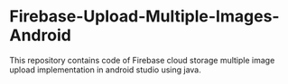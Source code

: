 # Firebase-Upload-Multiple-Images-Android
This repository contains code of Firebase cloud storage multiple image upload implementation in android studio using java.
